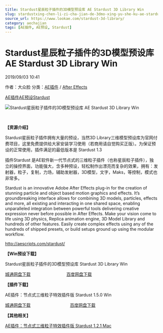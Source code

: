 ```yaml
---
title: Stardust星辰粒子插件的3D模型预设库 AE Stardust 3D Library Win
slug: stardustxing-chen-li-zi-cha-jian-de-3dmo-xing-yu-she-ku-ae-stardust-3d-library-win
source_url: https://www.lookae.com/stardust-3d-library/
category: aechajian
tags: [AE插件, AE预设, Stardust]
---
```

# Stardust星辰粒子插件的3D模型预设库 AE Stardust 3D Library Win

2019/09/03 10:41

作者：大众脸
分类：[AE插件](https://www.lookae.com/after-effects/aechajian/) / [After Effects](https://www.lookae.com/after-effects/)

[AE插件](https://www.lookae.com/tag/ae%e6%8f%92%e4%bb%b6/)[AE预设](https://www.lookae.com/tag/ae%e9%a2%84%e8%ae%be/)[Stardust](https://www.lookae.com/tag/stardust/)

![Stardust星辰粒子插件的3D模型预设库 AE Stardust 3D Library Win](https://www.lookae.com/wp-content/uploads/2019/09/Stardust-3D-Library.jpg "Stardust星辰粒子插件的3D模型预设库 AE Stardust 3D Library Win-LookAE.com")

﻿

**【资源介绍】**

Stardust星辰粒子插件拥有大量的预设，当然3D Library三维模型预设库为官网付费项目，这里免费提供给大家安装学习使用（若商用请自觉购买正版）。为保证预设的正常使用，插件满足的最低版本是 Stardust 1.3

插件Stardust 是AE软件新一代节点式的三维粒子插件（也称星辰粒子插件），独立的操控界面，功能强大，含多种预设，轻松制作出漂亮而复杂的效果，拥有：发射器，粒子，复制，力场，辅助发射器，3D模型，文字，Maks，等控制，模式也非常多。

Stardust is an innovative Adobe After Effects plug-in for the creation of stunning particle and object based motion graphics and effects. It’s groundbreaking interface allows for combining 3D models, particles, effects and more, all existing and interacting in one shared space, enabling unparalleled integration between powerful tools delivering creative expression never before possible in After Effects. Make your vision come to life using 3D physics, Replica animation engine, 3D Model Library and hundreds of other features. Easily create complex effects using any of the hundreds of shipped presets, or build setups ground up using the modular workflow.

http://aescripts.com/stardust/

**【Win预设下载】**

Stardust星辰粒子插件的3D模型预设库 Stardust 3D Library Win

[城通网盘下载](https://lookae.ctfile.com/fs/680462-396087940)                              [百度网盘下载](https://pan.baidu.com/s/1J5gU_SoiOE-UxanuhDewUQ)

**【插件下载】**

AE插件：节点式三维粒子特效插件版 Stardust 1.5.0 Win

[城通网盘下载](https://lookae.ctfile.com/fs/680462-392759347)                                 [百度网盘下载](https://pan.baidu.com/s/1ngyCd_cp_MdNTujR3OrRDg)

**【其他相关】**

[AE插件：节点式三维粒子特效插件版 Stardust 1.2.1 Mac](https://www.lookae.com/mac-stardust-121/)
